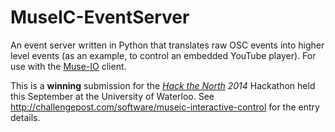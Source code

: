 MuseIC-EventServer
==================

An event server written in Python that translates raw OSC events into higher level events (as an example, to control an embedded YouTube player). For use with the [Muse-IO](https://sites.google.com/a/interaxon.ca/muse-developer-site/museio) client.

This is a **winning** submission for the *[Hack the North](http://hackthenorth.com/) 2014* Hackathon held this September at the University of Waterloo.
See http://challengepost.com/software/museic-interactive-control for the entry details.
